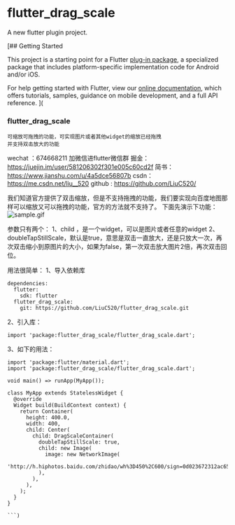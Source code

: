 # flutter_drag_scale

A new flutter plugin project.

[## Getting Started

This project is a starting point for a Flutter
[plug-in package](https://flutter.io/developing-packages/),
a specialized package that includes platform-specific implementation code for
Android and/or iOS.

For help getting started with Flutter, view our
[online documentation](https://flutter.io/docs), which offers tutorials,
samples, guidance on mobile development, and a full API reference.
](
### flutter_drag_scale
```
可缩放可拖拽的功能，可实现图片或者其他widget的缩放已经拖拽
并支持双击放大的功能
```
wechat ：674668211 加微信进flutter微信群
掘金： https://juejin.im/user/581206302f301e005c60cd2f
简书：https://www.jianshu.com/u/4a5dce56807b
csdn：https://me.csdn.net/liu__520
github : https://github.com/LiuC520/

我们知道官方提供了双击缩放，但是不支持拖拽的功能，我们要实现向百度地图那样可以缩放又可以拖拽的功能，官方的方法就不支持了。
下面先演示下功能：
![sample.gif](https://upload-images.jianshu.io/upload_images/3463020-7823ae1e8d9bf0f9.gif?imageMogr2/auto-orient/strip)

参数只有两个：
1、child ，是一个widget，可以是图片或者任意的widget
2、doubleTapStillScale，默认是true，意思是双击一直放大，还是只放大一次，再次双击缩小到原图片的大小，如果为false，第一次双击放大图片2倍，再次双击回位。

用法很简单：
1、导入依赖库
```
dependencies:
  flutter:
    sdk: flutter
  flutter_drag_scale:
    git: https://github.com/LiuC520/flutter_drag_scale.git
```
2、引入库：
```
import 'package:flutter_drag_scale/flutter_drag_scale.dart';
```
3、如下的用法：
```
import 'package:flutter/material.dart';
import 'package:flutter_drag_scale/flutter_drag_scale.dart';

void main() => runApp(MyApp());

class MyApp extends StatelessWidget {
  @override
  Widget build(BuildContext context) {
    return Container(
      height: 400.0,
      width: 400,
      child: Center(
        child: DragScaleContainer(
          doubleTapStillScale: true,
          child: new Image(
            image: new NetworkImage(
                'http://h.hiphotos.baidu.com/zhidao/wh%3D450%2C600/sign=0d023672312ac65c67506e77cec29e27/9f2f070828381f30dea167bbad014c086e06f06c.jpg'),
          ),
        ),
      ),
    );
  }
}

```)